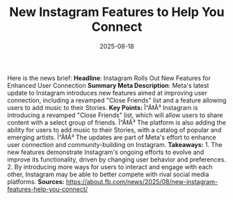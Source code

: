 ﻿---
title: New Instagram Features to Help You Connect
date: '2025-08-18'
category: Markets
image: "/images/generated/briefs/2025-08-18/new instagram features to help you connect.svg"

summary: ''
slug: new instagram features to help you connect
source_urls:
- https://about.fb.com/news/2025/08/new-instagram-features-help-you-connect/
seo:
  title: New Instagram Features to Help You Connect | Hash n Hedge
  description: ''
  keywords:
  - news
  - markets
  - brief
---

Here is the news brief:  **Headline**: Instagram Rolls Out New Features for Enhanced User Connection  **Summary Meta Description**: Meta's latest update to Instagram introduces new features aimed at improving user connection, including a revamped "Close Friends" list and a feature allowing users to add music to their Stories.  **Key Points:**  Î“Ã‡Ã³ Instagram is introducing a revamped "Close Friends" list, which will allow users to share content with a select group of friends. Î“Ã‡Ã³ The platform is also adding the ability for users to add music to their Stories, with a catalog of popular and emerging artists. Î“Ã‡Ã³ The updates are part of Meta's effort to enhance user connection and community-building on Instagram.  **Takeaways:**  1. The new features demonstrate Instagram's ongoing efforts to evolve and improve its functionality, driven by changing user behavior and preferences. 2. By introducing more ways for users to interact and engage with each other, Instagram may be able to better compete with rival social media platforms.  **Sources:** https://about.fb.com/news/2025/08/new-instagram-features-help-you-connect/ 

